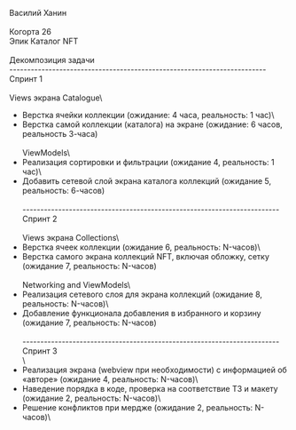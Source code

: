 Василий Ханин\
\
Когорта 26\
Эпик Каталог NFT\
\
Декомпозиция задачи\
------------------------------------------------------------------------\
Спринт 1\
\
Views экрана Catalogue\
- Верстка ячейки коллекции (ожидание: 4 часа, реальность: 1 час)\
- Верстка самой коллекции (каталога) на экране (ожидание: 6 часов,
реальность 3-часа)\
\
ViewModels\
- Реализация сортировки и фильтрации (ожидание 4, реальность: 1 час)\
- Добавить сетевой слой экрана каталога коллекций (ожидание 5,
реальность: 6-часов)\
\
------------------------------------------------------------------------\
Спринт 2\
\
Views экрана Collections\
- Верстка ячеек коллекции (ожидание 6, реальность: N-часов)\
- Верстка самого экрана коллекций NFT, включая обложку, сетку (ожидание
7, реальность: N-часов)\
\
Networking and ViewModels\
- Реализация сетевого слоя для экрана коллекций (ожидание 8, реальность:
N-часов)\
- Добавление функционала добавления в избранного и корзину (ожидание 7,
реальность: N-часов)\
\
------------------------------------------------------------------------\
Спринт 3\
\
- Реализация экрана (webview при необходимости) с информацией об
«авторе» (ожидание 4, реальность: N-часов)\
- Наведение порядка в коде, проверка на соответствие ТЗ и макету
(ожидание 2, реальность: N-часов)\
- Решение конфликтов при мердже (ожидание 2, реальность: N-часов)\
